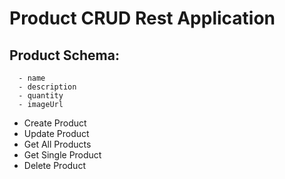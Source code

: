 # Product CRUD Rest Application

Product Schema:
---------------
      - name
      - description 
      - quantity 
      - imageUrl

- Create Product
- Update Product
- Get All Products
- Get Single Product
- Delete Product


